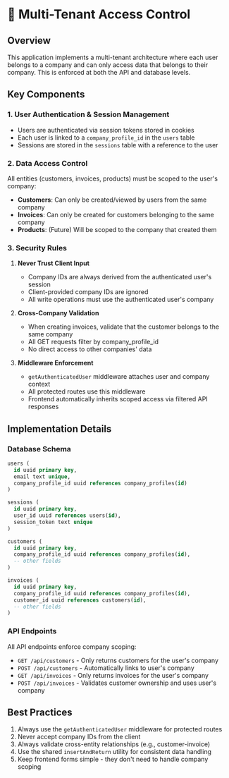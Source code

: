 # 🔐 Multi-Tenant Access Control

## Overview

This application implements a multi-tenant architecture where each user belongs to a company and can only access data that belongs to their company. This is enforced at both the API and database levels.

## Key Components

### 1. User Authentication & Session Management

- Users are authenticated via session tokens stored in cookies
- Each user is linked to a `company_profile_id` in the `users` table
- Sessions are stored in the `sessions` table with a reference to the user

### 2. Data Access Control

All entities (customers, invoices, products) must be scoped to the user's company:

- **Customers**: Can only be created/viewed by users from the same company
- **Invoices**: Can only be created for customers belonging to the same company
- **Products**: (Future) Will be scoped to the company that created them

### 3. Security Rules

1. **Never Trust Client Input**
   - Company IDs are always derived from the authenticated user's session
   - Client-provided company IDs are ignored
   - All write operations must use the authenticated user's company

2. **Cross-Company Validation**
   - When creating invoices, validate that the customer belongs to the same company
   - All GET requests filter by company_profile_id
   - No direct access to other companies' data

3. **Middleware Enforcement**
   - `getAuthenticatedUser` middleware attaches user and company context
   - All protected routes use this middleware
   - Frontend automatically inherits scoped access via filtered API responses

## Implementation Details

### Database Schema

```sql
users (
  id uuid primary key,
  email text unique,
  company_profile_id uuid references company_profiles(id)
)

sessions (
  id uuid primary key,
  user_id uuid references users(id),
  session_token text unique
)

customers (
  id uuid primary key,
  company_profile_id uuid references company_profiles(id),
  -- other fields
)

invoices (
  id uuid primary key,
  company_profile_id uuid references company_profiles(id),
  customer_id uuid references customers(id),
  -- other fields
)
```

### API Endpoints

All API endpoints enforce company scoping:

- `GET /api/customers` - Only returns customers for the user's company
- `POST /api/customers` - Automatically links to user's company
- `GET /api/invoices` - Only returns invoices for the user's company
- `POST /api/invoices` - Validates customer ownership and uses user's company

## Best Practices

1. Always use the `getAuthenticatedUser` middleware for protected routes
2. Never accept company IDs from the client
3. Always validate cross-entity relationships (e.g., customer-invoice)
4. Use the shared `insertAndReturn` utility for consistent data handling
5. Keep frontend forms simple - they don't need to handle company scoping 